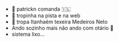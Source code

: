- 👋 patrickn comanda 🇮🇱
- 👀 tropinha na pista e na web
- 🌱 tropa Itanhaém
     texeira
     Medeiros Neto 
- Ando sozinho mais não ando com otário 👺
- sistema lixo...


<!---
patrickn🇮🇱patrickn🇮🇱patrickn🇮🇱patrickn🇮🇱patrickn🇮🇱patrickn🇮🇱
--->
